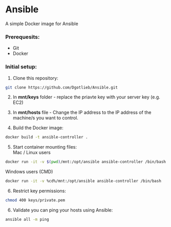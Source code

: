 # Ansible
A simple Docker image for Ansible

### Prerequesits:
* Git
* Docker


### Initial setup:
1. Clone this repository:
``` bash
git clone https://github.com/Dgotlieb/Ansible.git
```  
2. In **mnt/keys** folder - replace the priavte key with your server key (e.g. EC2)  
3. In **mnt/hosts** file - Change the IP address to the IP address of the machine/s you want to control.   

4. Build the Docker image:  
``` bash
docker build -t ansible-controller .
```
5. Start container mounting files:  
Mac / Linux users
``` bash
docker run -it -v $(pwd)/mnt:/opt/ansible ansible-controller /bin/bash
```
Windows users (CMD)
``` bash
docker run -it -v %cd%/mnt:/opt/ansible ansible-controller /bin/bash
```
    
6. Restrict key permissions:
``` bash
chmod 400 keys/private.pem
```

6. Validate you can ping your hosts using Ansible:
``` bash
ansible all -m ping
```

